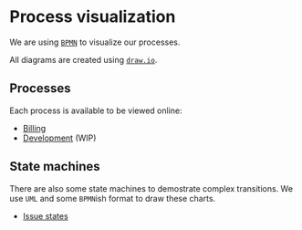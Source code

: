 # Process visualization

We are using [`BPMN`](https://wikipedia.org/wiki/BPMN) to visualize our processes.

All diagrams are created using [`draw.io`](https://www.draw.io).


## Processes

Each process is available to be viewed online:

- [Billing](https://www.draw.io/?lightbox=1&highlight=0000ff&nav=1&title=billing.xml#Uhttps%3A%2F%2Fraw.githubusercontent.com%2Fwemake-services%2Fmeta%2Fmaster%2Fprocesses%2Fbilling.xml)
- [Development](https://www.draw.io/?lightbox=1&highlight=0000ff&nav=1&title=billing.xml#Uhttps%3A%2F%2Fraw.githubusercontent.com%2Fwemake-services%2Fmeta%2Fmaster%2Fprocesses%2Fdevelopment.xml) (WIP)


## State machines

There are also some state machines to demostrate complex transitions.
We use `UML` and some `BPMN`ish format to draw these charts.

- [Issue states](https://www.draw.io/?lightbox=1&highlight=0000ff&nav=1&title=billing.xml#Uhttps%3A%2F%2Fraw.githubusercontent.com%2Fwemake-services%2Fmeta%2Fmaster%2Fprocesses%2Fissue-state-machine.xml)
